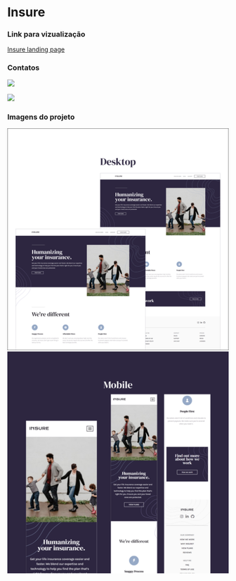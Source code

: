 # Insure

### Link para vizualização

<a href="https://ornate-narwhal-abebdd.netlify.app/" target="_blank">Insure landing page</a>

### Contatos

<div>
<a href="https://www.instagram.com/otavio.code/" target="_blank"><img src="https://img.shields.io/badge/-Instagram-%23E4405F?style=for-the-badge&logo=instagram&logoColor=white" target="_blank"></a>

<a href="https://www.linkedin.com/in/otávio-barra-72879621b/" target="_blank"><img src="https://img.shields.io/badge/-LinkedIn-%230077B5?style=for-the-badge&logo=linkedin&logoColor=white" target="_blank"></a>

</div>

### Imagens do projeto

<div>
<img src="./insure-post/insure02.png" alt="projeto">
<img src="./insure-post/insure03.png" alt="projeto">
</div>
